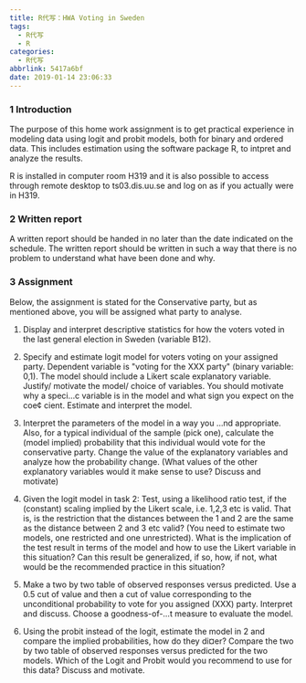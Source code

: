 ```yaml
---
title: R代写：HWA Voting in Sweden
tags:
  - R代写
  - R
categories:
  - R代写
abbrlink: 5417a6bf
date: 2019-01-14 23:06:33
---
```


### 1 Introduction

The purpose of this home work assignment is to get practical experience in
modeling data using logit and probit models, both for binary and ordered data.
This includes estimation using the software package R, to intpret and analyze
the results.

R is installed in computer room H319 and it is also possible to access through
remote desktop to ts03.dis.uu.se and log on as if you actually were in H319.


### 2 Written report

A written report should be handed in no later than the date indicated on the
schedule. The written report should be written in such a way that there is no
problem to understand what have been done and why.

### 3 Assignment

Below, the assignment is stated for the Conservative party, but as mentioned
above, you will be assigned what party to analyse.

1. Display and interpret descriptive statistics for how the voters voted in the
last general election in Sweden (variable B12).


2. Specify and estimate logit model for voters voting on your assigned party.
Dependent variable is "voting for the XXX party" (binary variable: 0,1).
The model should include a Likert scale explanatory variable. Justify/
motivate the model/ choice of variables. You should motivate why a speci…c variable is in the model and what sign you expect on the coe¢ cient.
Estimate and interpret the model.

3. Interpret the parameters of the model in a way you …nd appropriate. Also,
for a typical individual of the sample (pick one), calculate the (model
implied) probability that this individual would vote for the conservative
party. Change the value of the explanatory variables and analyze how
the probability change. (What values of the other explanatory variables
would it make sense to use? Discuss and motivate)


4. Given the logit model in task 2: Test, using a likelihood ratio test, if
the (constant) scaling implied by the Likert scale, i.e. 1,2,3 etc is valid.
That is, is the restriction that the distances between the 1 and 2 are the
same as the distance between 2 and 3 etc valid? (You need to estimate
two models, one restricted and one unrestricted). What is the implication
of the test result in terms of the model and how to use the Likert variable
in this situation? Can this result be generalized, if so, how, if not, what
would be the recommended practice in this situation?

5. Make a two by two table of observed responses versus predicted. Use a 0.5
cut of value and then a cut of value corresponding to the unconditional
probability to vote for you assigned (XXX) party. Interpret and discuss.
Choose a goodness-of-…t measure to evaluate the model.


6. Using the probit instead of the logit, estimate the model in 2 and compare
the implied probabilities, how do they di¤er? Compare the two by two
table of observed responses versus predicted for the two models. Which of
the Logit and Probit would you recommend to use for this data? Discuss
and motivate.